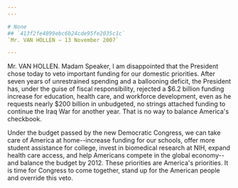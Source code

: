 ```yaml
---
---

# None
## `413f2fe4899ebc6b24cde95fe2035c1c`
`Mr. VAN HOLLEN — 13 November 2007`

---
```



Mr. VAN HOLLEN. Madam Speaker, I am disappointed that the President 
chose today to veto important funding for our domestic priorities. 
After seven years of unrestrained spending and a ballooning deficit, 
the President has, under the guise of fiscal responsibility, rejected a 
$6.2 billion funding increase for education, health care, and workforce 
development, even as he requests nearly $200 billion in unbudgeted, no 
strings attached funding to continue the Iraq War for another year. 
That is no way to balance America's checkbook.

Under the budget passed by the new Democratic Congress, we can take 
care of America at home--increase funding for our schools, offer more 
student assistance for college, invest in biomedical research at NIH, 
expand health care access, and help Americans compete in the global 
economy--and balance the budget by 2012. These priorities are America's 
priorities. It is time for Congress to come together, stand up for the 
American people and override this veto.
